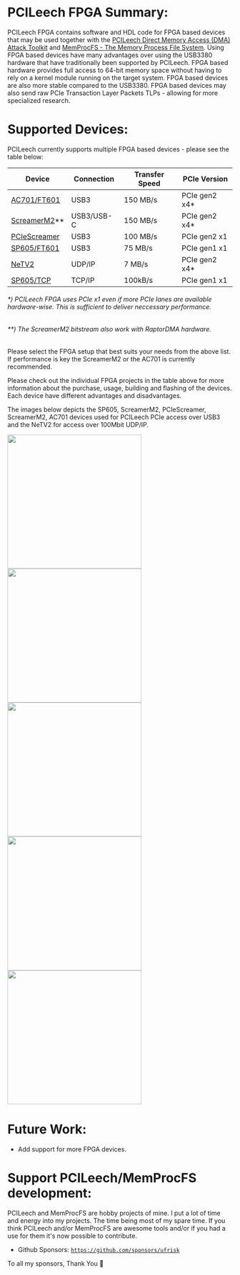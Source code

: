 PCILeech FPGA Summary:
=================
PCILeech FPGA contains software and HDL code for FPGA based devices that may be used together with the [PCILeech Direct Memory Access (DMA) Attack Toolkit](https://github.com/ufrisk/pcileech/) and [MemProcFS - The Memory Process File System](https://github.com/ufrisk/MemProcFS/).
Using FPGA based devices have many advantages over using the USB3380 hardware that have traditionally been supported by PCILeech. 
FPGA based hardware provides full access to 64-bit memory space without having to rely on a kernel module running on the target system. 
FPGA based devices are also more stable compared to the USB3380. FPGA based devices may also send raw PCIe Transaction Layer Packets TLPs - allowing for more specialized research.

Supported Devices:
=================
PCILeech currently supports multiple FPGA based devices - please see the table below:

| Device                       | Connection | Transfer Speed | PCIe Version  |
| ---------------------------- | ---------- | -------------- | ------------- |
| [AC701/FT601](ac701_ft601)   | USB3       | 150 MB/s       | PCIe gen2 x4* |
| [ScreamerM2](ScreamerM2)**   | USB3/USB-C | 150 MB/s       | PCIe gen2 x4* |
| [PCIeScreamer](pciescreamer) | USB3       | 100 MB/s       | PCIe gen2 x1  |
| [SP605/FT601](sp605_ft601)   | USB3       | 75 MB/s        | PCIe gen1 x1  |
| [NeTV2](NeTV2)               | UDP/IP     | 7 MB/s         | PCIe gen2 x4* |
| [SP605/TCP](https://github.com/Cr4sh/s6_pcie_microblaze) | TCP/IP | 100kB/s | PCIe gen1 x1 |

###### *) PCILeech FPGA uses PCIe x1 even if more PCIe lanes are available hardware-wise. This is sufficient to deliver neccessary performance.
###### **) The ScreamerM2 bitstream also work with RaptorDMA hardware.

Please select the FPGA setup that best suits your needs from the above list. If performance is key the ScreamerM2 or the AC701 is currently recommended.

Please check out the individual FPGA projects in the table above for more information about the purchase, usage, building and flashing of the devices. Each device have different advantages and disadvantages.

The images below depicts the SP605, ScreamerM2, PCIeScreamer, ScreamerM2, AC701 devices used for PCILeech PCIe access over USB3 and the NeTV2 for access over 100Mbit UDP/IP.

<img src="https://gist.github.com/ufrisk/c5ba7b360335a13bbac2515e5e7bb9d7/raw/31a153ab0ee8769e5971bfc2ed955008f422be21/_gh_sp605_front.jpg" height="300"/><img src="https://gist.githubusercontent.com/ufrisk/c5ba7b360335a13bbac2515e5e7bb9d7/raw/2dec37bf6f495b419fd78ff616beede45af6cec1/_gh_pciescreamer1.jpg" height="300"/><img src="https://gist.githubusercontent.com/ufrisk/c5ba7b360335a13bbac2515e5e7bb9d7/raw/f806a68890c94561e53caa7758a5903bb01f5670/gh_m2_1.png" height="300"/>
<img src="https://gist.github.com/ufrisk/c5ba7b360335a13bbac2515e5e7bb9d7/raw/31a153ab0ee8769e5971bfc2ed955008f422be21/_gh_ac701_front.jpg" height="300"/><img src="https://gist.githubusercontent.com/ufrisk/c5ba7b360335a13bbac2515e5e7bb9d7/raw/2032adf8761dfdfc8bad86b08c2385b2497070be/_gh_netv2_1.jpg" height="300"/>

Future Work:
=================
* Add support for more FPGA devices.

Support PCILeech/MemProcFS development:
=======================================
PCILeech and MemProcFS are hobby projects of mine. I put a lot of time and energy into my projects. The time being most of my spare time. If you think PCILeech and/or MemProcFS are awesome tools and/or if you had a use for them it's now possible to contribute.

 - Github Sponsors: [`https://github.com/sponsors/ufrisk`](https://github.com/sponsors/ufrisk)
 
To all my sponsors, Thank You :sparkling_heart:
